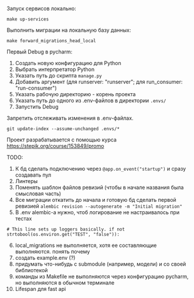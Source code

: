Запуск сервисов локально:

`make up-services`

Выполнить миграции на локальную базу данных:

`make forward_migrations_head_local`

Первый Debug в pycharm:
1. Создать новую конфигурацию для Python
2. Выбрать интерпретатор Python
3. Указать путь до скрипта `manage.py`
4. Добавить аргумент (для runserver: "runserver"; для run_consumer: "run-consumer")
5. Указать рабочую директорию - корень проекта
6. Указать путь до одного из .env-файлов в директории `.envs/`
7. Запустить Debug

Запретить отслеживать изменения в .env-файлах. 

`git update-index --assume-unchanged .envs/*`

Проект разрабатывается с помощью курса https://stepik.org/course/153849/promo

TODO:
1) К бд сделать подключению через `@app.on_event("startup")` и сразу создавать пул
2) Линтеры
3) Поменять шаблон файлов ревизий (чтобы в начале названия была смысловая часть)
4) Все миграции откатить до начала и готовую бд сделать первой ревизией
`alembic revision --autogenerate -m "Initial migration"`
5) В .env alembic-а нужно, чтоб логирование не настраивалось при тестах

`# This line sets up loggers basically.
if not strtobool(os.environ.get("TEST", "false")):`

6) local_migrations не выполняется, хотя ее составляющие выполняются. понять почему
7) создать example.env (?)
8) придумать что-нибудь с submodule (например, модели) и со своей библиотекой
9) команды из Makefile не выполняются через конфигурацию pycharm, но выполняются в обычном терминале
10) Lifespan для fast api
